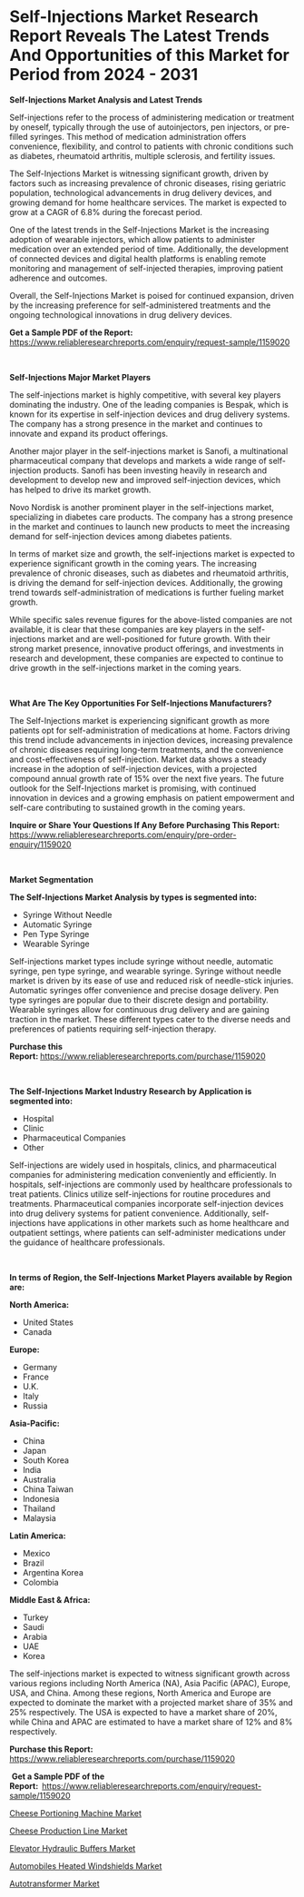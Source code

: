 <p><h1>Self-Injections Market Research Report Reveals The Latest Trends And Opportunities of this Market for Period from 2024 - 2031</h1></p><p><strong>Self-Injections Market Analysis and Latest Trends</strong></p>
<p><p>Self-injections refer to the process of administering medication or treatment by oneself, typically through the use of autoinjectors, pen injectors, or pre-filled syringes. This method of medication administration offers convenience, flexibility, and control to patients with chronic conditions such as diabetes, rheumatoid arthritis, multiple sclerosis, and fertility issues.</p><p>The Self-Injections Market is witnessing significant growth, driven by factors such as increasing prevalence of chronic diseases, rising geriatric population, technological advancements in drug delivery devices, and growing demand for home healthcare services. The market is expected to grow at a CAGR of 6.8% during the forecast period.</p><p>One of the latest trends in the Self-Injections Market is the increasing adoption of wearable injectors, which allow patients to administer medication over an extended period of time. Additionally, the development of connected devices and digital health platforms is enabling remote monitoring and management of self-injected therapies, improving patient adherence and outcomes.</p><p>Overall, the Self-Injections Market is poised for continued expansion, driven by the increasing preference for self-administered treatments and the ongoing technological innovations in drug delivery devices.</p></p>
<p><strong>Get a Sample PDF of the Report:&nbsp;</strong> <a href="https://www.reliableresearchreports.com/enquiry/request-sample/1159020">https://www.reliableresearchreports.com/enquiry/request-sample/1159020</a></p>
<p>&nbsp;</p>
<p><strong>Self-Injections Major Market Players</strong></p>
<p><p>The self-injections market is highly competitive, with several key players dominating the industry. One of the leading companies is Bespak, which is known for its expertise in self-injection devices and drug delivery systems. The company has a strong presence in the market and continues to innovate and expand its product offerings.</p><p>Another major player in the self-injections market is Sanofi, a multinational pharmaceutical company that develops and markets a wide range of self-injection products. Sanofi has been investing heavily in research and development to develop new and improved self-injection devices, which has helped to drive its market growth.</p><p>Novo Nordisk is another prominent player in the self-injections market, specializing in diabetes care products. The company has a strong presence in the market and continues to launch new products to meet the increasing demand for self-injection devices among diabetes patients.</p><p>In terms of market size and growth, the self-injections market is expected to experience significant growth in the coming years. The increasing prevalence of chronic diseases, such as diabetes and rheumatoid arthritis, is driving the demand for self-injection devices. Additionally, the growing trend towards self-administration of medications is further fueling market growth.</p><p>While specific sales revenue figures for the above-listed companies are not available, it is clear that these companies are key players in the self-injections market and are well-positioned for future growth. With their strong market presence, innovative product offerings, and investments in research and development, these companies are expected to continue to drive growth in the self-injections market in the coming years.</p></p>
<p>&nbsp;</p>
<p><strong>What Are The Key Opportunities For Self-Injections Manufacturers?</strong></p>
<p><p>The Self-Injections market is experiencing significant growth as more patients opt for self-administration of medications at home. Factors driving this trend include advancements in injection devices, increasing prevalence of chronic diseases requiring long-term treatments, and the convenience and cost-effectiveness of self-injection. Market data shows a steady increase in the adoption of self-injection devices, with a projected compound annual growth rate of 15% over the next five years. The future outlook for the Self-Injections market is promising, with continued innovation in devices and a growing emphasis on patient empowerment and self-care contributing to sustained growth in the coming years.</p></p>
<p><strong>Inquire or Share Your Questions If Any Before Purchasing This Report:</strong> <a href="https://www.reliableresearchreports.com/enquiry/pre-order-enquiry/1159020">https://www.reliableresearchreports.com/enquiry/pre-order-enquiry/1159020</a></p>
<p>&nbsp;</p>
<p><strong>Market Segmentation</strong></p>
<p><strong>The Self-Injections Market Analysis by types is segmented into:</strong></p>
<p><ul><li>Syringe Without Needle</li><li>Automatic Syringe</li><li>Pen Type Syringe</li><li>Wearable Syringe</li></ul></p>
<p><p>Self-injections market types include syringe without needle, automatic syringe, pen type syringe, and wearable syringe. Syringe without needle market is driven by its ease of use and reduced risk of needle-stick injuries. Automatic syringes offer convenience and precise dosage delivery. Pen type syringes are popular due to their discrete design and portability. Wearable syringes allow for continuous drug delivery and are gaining traction in the market. These different types cater to the diverse needs and preferences of patients requiring self-injection therapy.</p></p>
<p><strong>Purchase this Report:&nbsp;</strong><a href="https://www.reliableresearchreports.com/purchase/1159020">https://www.reliableresearchreports.com/purchase/1159020</a></p>
<p>&nbsp;</p>
<p><strong>The Self-Injections Market Industry Research by Application is segmented into:</strong></p>
<p><ul><li>Hospital</li><li>Clinic</li><li>Pharmaceutical Companies</li><li>Other</li></ul></p>
<p><p>Self-injections are widely used in hospitals, clinics, and pharmaceutical companies for administering medication conveniently and efficiently. In hospitals, self-injections are commonly used by healthcare professionals to treat patients. Clinics utilize self-injections for routine procedures and treatments. Pharmaceutical companies incorporate self-injection devices into drug delivery systems for patient convenience. Additionally, self-injections have applications in other markets such as home healthcare and outpatient settings, where patients can self-administer medications under the guidance of healthcare professionals.</p></p>
<p>&nbsp;</p>
<p><strong>In terms of Region, the Self-Injections Market Players available by Region are:</strong></p>
<p>
    <p> <strong> North America: </strong>
        <ul>
            <li>United States</li>
            <li>Canada</li>
        </ul>
        </p> 
    <p> <strong> Europe: </strong>
        <ul>
            <li>Germany</li>
            <li>France</li>
            <li>U.K.</li>
            <li>Italy</li>
            <li>Russia</li>
        </ul>
        </p> 
    <p> <strong> Asia-Pacific: </strong>
        <ul>
            <li>China</li>
            <li>Japan</li>
            <li>South Korea</li>
            <li>India</li>
            <li>Australia</li>
            <li>China Taiwan</li>
            <li>Indonesia</li>
            <li>Thailand</li>
            <li>Malaysia</li>
        </ul>
        </p> 
    <p> <strong> Latin America: </strong>
        <ul>
            <li>Mexico</li>
            <li>Brazil</li>
            <li>Argentina Korea</li>
            <li>Colombia</li>
        </ul>
        </p> 
    <p> <strong> Middle East & Africa: </strong>
        <ul>
            <li>Turkey</li>
            <li>Saudi</li>
            <li>Arabia</li>
            <li>UAE</li>
            <li>Korea</li>
        </ul>
    </p>
    </p>
<p><p>The self-injections market is expected to witness significant growth across various regions including North America (NA), Asia Pacific (APAC), Europe, USA, and China. Among these regions, North America and Europe are expected to dominate the market with a projected market share of 35% and 25% respectively. The USA is expected to have a market share of 20%, while China and APAC are estimated to have a market share of 12% and 8% respectively.</p></p>
<p><strong>Purchase this Report: </strong><a href="https://www.reliableresearchreports.com/purchase/1159020">https://www.reliableresearchreports.com/purchase/1159020</a></p>
<p>&nbsp;<strong>Get a Sample PDF of the Report:&nbsp;&nbsp;</strong><a href="https://www.reliableresearchreports.com/enquiry/request-sample/1159020">https://www.reliableresearchreports.com/enquiry/request-sample/1159020</a></p>
<p><strong></strong></p>
<p><p><a href="https://medium.com/@itzelheller2005/cheese-portioning-machine-market-the-key-to-successful-business-strategy-forecast-till-2031-16ab8d860aeb">Cheese Portioning Machine Market</a></p><p><a href="https://medium.com/p/b3988f91c7a5/edit">Cheese Production Line Market</a></p><p><a href="https://medium.com/@itzelheller2005/elevator-hydraulic-buffers-market-size-and-market-trends-complete-industry-overview-2024-to-2031-70f8ee302e67">Elevator Hydraulic Buffers Market</a></p><p><a href="https://github.com/antony131rp/Market-Research-Report-List-1/blob/main/automobiles-heated-windshields-market.md">Automobiles Heated Windshields Market</a></p><p><a href="https://medium.com/@itzelheller2005/autotransformer-nbsp-market-focuses-on-market-share-size-and-projected-forecast-till-2031-2e1e0c137792">Autotransformer Market</a></p></p>